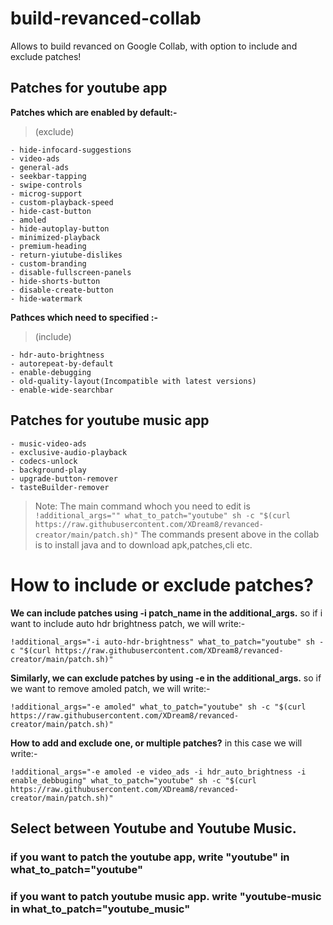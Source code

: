 # build-revanced-collab
Allows to build revanced on Google Collab, with option to include and exclude patches!
## Patches for youtube app
 
**Patches which are enabled by default:-**
>(exclude)
```
- hide-infocard-suggestions
- video-ads
- general-ads
- seekbar-tapping
- swipe-controls
- microg-support
- custom-playback-speed
- hide-cast-button
- amoled
- hide-autoplay-button
- minimized-playback
- premium-heading
- return-yiutube-dislikes
- custom-branding
- disable-fullscreen-panels
- hide-shorts-button
- disable-create-button
- hide-watermark
```

**Pathces which need to specified :-**
>(include)
```
- hdr-auto-brightness
- autorepeat-by-default
- enable-debugging
- old-quality-layout(Incompatible with latest versions)
- enable-wide-searchbar
```

## Patches for youtube music app
```
- music-video-ads
- exclusive-audio-playback
- codecs-unlock
- background-play
- upgrade-button-remover
- tasteBuilder-remover
```
>Note: The main command whoch you need to edit is 
`!additional_args="" what_to_patch="youtube" sh -c "$(curl https://raw.githubusercontent.com/XDream8/revanced-creator/main/patch.sh)"`
>The commands present above in the collab is to install java and to download apk,patches,cli etc.

# How to include or exclude patches?
**We can include patches using -i patch_name in the additional_args.**
so if i want to include auto hdr brightness patch, we will write:-



```!additional_args="-i auto-hdr-brightness" what_to_patch="youtube" sh -c "$(curl https://raw.githubusercontent.com/XDream8/revanced-creator/main/patch.sh)"```

**Similarly, we can exclude patches by using -e in the additional_args.**
so if we want to remove amoled patch, we will write:-



```!additional_args="-e amoled" what_to_patch="youtube" sh -c "$(curl https://raw.githubusercontent.com/XDream8/revanced-creator/main/patch.sh)"```

**How to add and exclude one, or multiple patches?**
in this case we will write:-



```!additional_args="-e amoled -e video_ads -i hdr_auto_brightness -i enable_debbuging" what_to_patch="youtube" sh -c "$(curl https://raw.githubusercontent.com/XDream8/revanced-creator/main/patch.sh)"```



## Select between Youtube and Youtube Music.
### if you want to patch the youtube app, write "youtube" in what_to_patch="youtube"
### if you want to patch youtube music app. write "youtube-music in what_to_patch="youtube_music"
